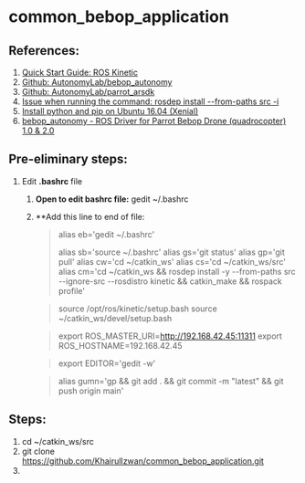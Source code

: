 # common_bebop_application

## References:
1. [Quick Start Guide: ROS Kinetic](https://emanual.robotis.com/docs/en/platform/turtlebot3/quick-start/)
2. [Github: AutonomyLab/bebop_autonomy](https://github.com/AutonomyLab/bebop_autonomy)
3. [Github: AutonomyLab/parrot_arsdk](https://github.com/AutonomyLab/parrot_arsdk)
4. [Issue when running the command: rosdep install --from-paths src -i](https://github.com/gsilano/BebopS/issues/3)
5. [Install python and pip on Ubuntu 16.04 (Xenial)](https://medium.com/@vishal.sharma./pinstall-python-and-pip-on-ubuntu-16-04-xenial-9bd11704b577)
6. [bebop_autonomy - ROS Driver for Parrot Bebop Drone (quadrocopter) 1.0 & 2.0](https://bebop-autonomy.readthedocs.io/en/latest/index.html)

## Pre-eliminary steps:
1. Edit **.bashrc** file
	1. **Open to edit bashrc file:** gedit ~/.bashrc
	2. **Add this line to end of file:
		>
		> alias eb='gedit ~/.bashrc'
		>
		> alias sb='source ~/.bashrc'
		> alias gs='git status'
		> alias gp='git pull'
		> alias cw='cd ~/catkin_ws'
		> alias cs='cd ~/catkin_ws/src'
		> alias cm='cd ~/catkin_ws && rosdep install -y --from-paths src --ignore-src --rosdistro kinetic && catkin_make && rospack profile'

		> source /opt/ros/kinetic/setup.bash
		> source ~/catkin_ws/devel/setup.bash

		> export ROS_MASTER_URI=http://192.168.42.45:11311
		> export ROS_HOSTNAME=192.168.42.45

		> export EDITOR='gedit -w'

		> alias gumn='gp && git add . && git commit -m "latest" && git push origin main'
		>

## Steps:
1. cd ~/catkin_ws/src
2. git clone https://github.com/KhairulIzwan/common_bebop_application.git
3. 
